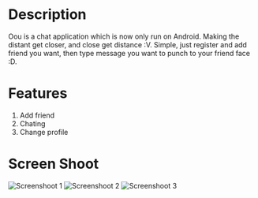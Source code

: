 # Description
Oou is a chat application which is now only run on Android. Making the distant get closer, and close get distance :V.
Simple, just register and add friend you want, then type message you want to punch to your friend face :D.

# Features
  1. Add friend
  2. Chating
  3. Change profile

# Screen Shoot
![Screenshoot 1](/screenshoot/img1.jpg)
![Screenshoot 2](/screenshoot/img2.jpg)
![Screenshoot 3](/screenshoot/img3.jpg)
